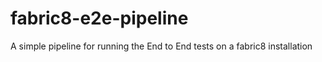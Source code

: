 # fabric8-e2e-pipeline
A simple pipeline for running the End to End tests on a fabric8 installation
